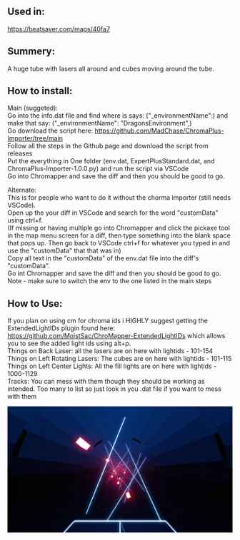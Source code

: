 ## Used in:  
https://beatsaver.com/maps/40fa7 

## Summery:  
A huge tube with lasers all around and cubes moving around the tube.

## How to install:
Main (suggeted):     
Go into the info.dat file and find where is says: ("_environmentName":) and make that say: ("_environmentName": "DragonsEnvironment",)  
Go download the script here: https://github.com/MadChase/ChromaPlus-Importer/tree/main  
Follow all the steps in the Github page and download the script from releases  
Put the everything in One folder (env.dat, ExpertPlusStandard.dat, and ChromaPlus-Importer-1.0.0.py) and run the script via VSCode  
Go into Chromapper and save the diff and then you should be good to go.

Alternate:    
This is for people who want to do it without the chorma importer (still needs VSCode).    
Open up the your diff in VSCode and search for the word "customData" using ctrl+f.   
(If missing or having multiple go into Chromapper and click the pickaxe tool in the map menu screen for a diff, then type something into the blank space that pops up. Then go back to VSCode ctrl+f for whatever you typed in and use the "customData" that that was in)    
Copy all text in the "customData" of the env.dat file into the diff's "customData".    
Go int Chromapper and save the diff and then you should be good to go.      
Note - make sure to switch the env to the one listed in the main steps


## How to Use:  
If you plan on using cm for chroma ids i HIGHLY suggest getting the ExtendedLightIDs plugin found here: https://github.com/MoistSac/ChroMapper-ExtendedLightIDs which allows you to see the added light ids using alt+p.   
Things on Back Laser: all the lasers are on here with lightids - 101-154   
Things on Left Rotating Lasers: The cubes are on here with lightids - 101-115   
Things on Left Center Lights: All the fill lights are on here with lightids - 1000-1129   
Tracks: You can mess with them though they should be working as intended. Too many to list so just look in you .dat file if you want to mess with them   


![Alt text](PIC.png)
